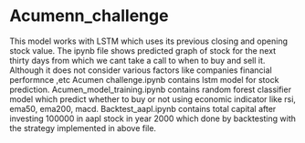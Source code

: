 # Acumenn_challenge
This model works with LSTM which uses its previous closing and opening stock value. The ipynb file shows predicted graph of stock for the next thirty days from which we cant take a call to when to buy and sell it. Although it does not consider various factors like companies financial performnce ,etc
Acumen challenge.ipynb contains lstm model for stock prediction.
Acumen_model_training.ipynb contains random forest classifier model which predict whether to buy or not using economic indicator like rsi, ema50, ema200, macd.
Backtest_aapl.ipynb contains total capital after investing 100000 in aapl stock in year 2000 which done by backtesting with the strategy implemented in above file. 
